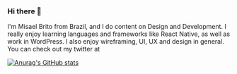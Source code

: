 ### Hi there 👋

I'm Misael Brito from Brazil, and I do content on Design and Development. I really enjoy learning languages and frameworks like React Native, as well as work in WordPress. I also enjoy wireframing, UI, UX and design in general. You can check out my twitter at

[![Anurag's GitHub stats](https://github-readme-stats.vercel.app/api?username=anuraghazra)](https://github.com/anuraghazra/github-readme-stats)
